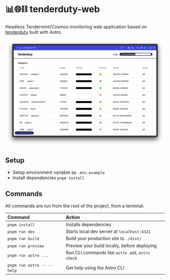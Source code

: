# 📊🌐⛓️ tenderduty-web

Headless Tendermint/Cosmos monitoring web application based on [tenderduty](https://github.com/blockpane/tenderduty) built with Astro.

![alt text](assets/sample-page.png)

## Setup

- Setup environment variable as `.env.example`
- Install dependencies `pnpm install`

## Commands

All commands are run from the root of the project, from a terminal:

| Command                   | Action                                           |
| :------------------------ | :----------------------------------------------- |
| `pnpm install`             | Installs dependencies                            |
| `pnpm run dev`             | Starts local dev server at `localhost:4321`      |
| `pnpm run build`           | Build your production site to `./dist/`          |
| `pnpm run preview`         | Preview your build locally, before deploying     |
| `pnpm run astro ...`       | Run CLI commands like `astro add`, `astro check` |
| `pnpm run astro -- --help` | Get help using the Astro CLI                     |

